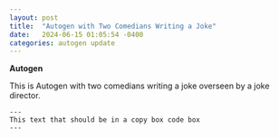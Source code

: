 ```yaml
---
layout: post
title:  "Autogen with Two Comedians Writing a Joke"
date:   2024-06-15 01:05:54 -0400
categories: autogen update
---
```


**Autogen** 

This is Autogen with two comedians writing a joke overseen by a joke director.

```
---
This text that should be in a copy box code box 
---
```